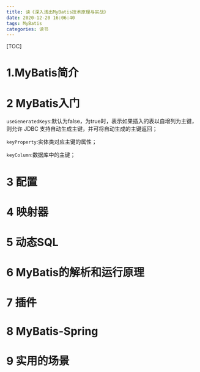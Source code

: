 ```yaml
---
title: 读《深入浅出MyBatis技术原理与实战》
date: 2020-12-20 16:06:40
tags: MyBatis
categories: 读书
---
```


[TOC]

<!--more-->

# 1.MyBatis简介

# 2 MyBatis入门

`useGeneratedKeys`:默认为false，为true时，表示如果插入的表以自增列为主键，则允许 JDBC 支持自动生成主键，并可将自动生成的主键返回；

`keyProperty`:实体类对应主键的属性；

`keyColumn`:数据库中的主键；

# 3 配置

# 4 映射器

# 5 动态SQL

# 6 MyBatis的解析和运行原理

# 7 插件

# 8 MyBatis-Spring

# 9 实用的场景